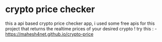 # crypto price checker

this a api based crypto price checker app, i used some free apis for this project that returns the realtime prices of your desired crypto !
try this : - https://mahesh4net.github.io/crypto-price
